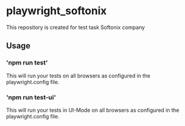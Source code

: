 # playwright_softonix
This repository is created for test task Softonix company

## Usage

### 'npm run test'

This will run your tests on all browsers as configured in the playwright.config file. 

### 'npm run test-ui'

This will run your tests in UI-Mode on all browsers as configured in the playwright.config file. 
